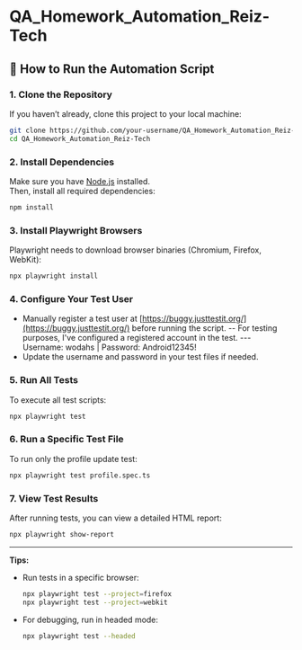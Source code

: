 # QA_Homework_Automation_Reiz-Tech

## 🚀 How to Run the Automation Script

### 1. Clone the Repository
If you haven’t already, clone this project to your local machine:
```sh
git clone https://github.com/your-username/QA_Homework_Automation_Reiz-Tech.git
cd QA_Homework_Automation_Reiz-Tech
```

### 2. Install Dependencies
Make sure you have [Node.js](https://nodejs.org/) installed.  
Then, install all required dependencies:
```sh
npm install
```

### 3. Install Playwright Browsers
Playwright needs to download browser binaries (Chromium, Firefox, WebKit):
```sh
npx playwright install
```

### 4. Configure Your Test User
- Manually register a test user at [https://buggy.justtestit.org/](https://buggy.justtestit.org/) before running the script.
-- For testing purposes, I've configured a registered account in the test.
--- Username: wodahs | Password: Android12345!
- Update the username and password in your test files if needed.

### 5. Run All Tests
To execute all test scripts:
```sh
npx playwright test
```

### 6. Run a Specific Test File
To run only the profile update test:
```sh
npx playwright test profile.spec.ts
```

### 7. View Test Results
After running tests, you can view a detailed HTML report:
```sh
npx playwright show-report
```

---

**Tips:**
- Run tests in a specific browser:
  ```sh
  npx playwright test --project=firefox
  npx playwright test --project=webkit
  ```
- For debugging, run in headed mode:
  ```sh
  npx playwright test --headed
  ```